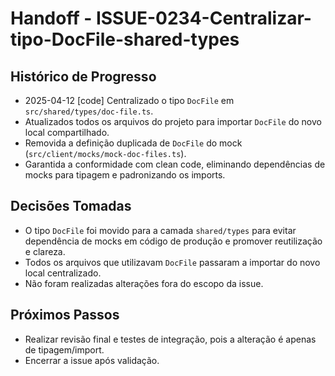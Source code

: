 # Handoff - ISSUE-0234-Centralizar-tipo-DocFile-shared-types

## Histórico de Progresso

- 2025-04-12 [code] Centralizado o tipo `DocFile` em `src/shared/types/doc-file.ts`.
- Atualizados todos os arquivos do projeto para importar `DocFile` do novo local compartilhado.
- Removida a definição duplicada de `DocFile` do mock (`src/client/mocks/mock-doc-files.ts`).
- Garantida a conformidade com clean code, eliminando dependências de mocks para tipagem e padronizando os imports.

## Decisões Tomadas

- O tipo `DocFile` foi movido para a camada `shared/types` para evitar dependência de mocks em código de produção e promover reutilização e clareza.
- Todos os arquivos que utilizavam `DocFile` passaram a importar do novo local centralizado.
- Não foram realizadas alterações fora do escopo da issue.

## Próximos Passos

- Realizar revisão final e testes de integração, pois a alteração é apenas de tipagem/import.
- Encerrar a issue após validação.